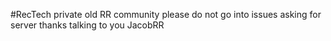 #RecTech
private old RR community please do not go into issues asking for server thanks
talking to you JacobRR
